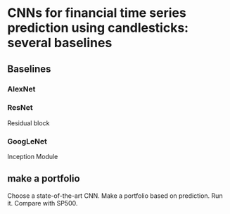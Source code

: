 # CNNs for financial time series prediction using candlesticks: several baselines


## Baselines

### AlexNet


### ResNet

Residual block

### GoogLeNet
Inception Module


## make a portfolio

Choose a state-of-the-art CNN. Make a portfolio based on prediction. Run it. Compare with SP500.
